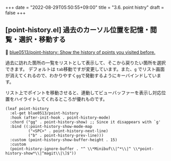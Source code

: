 +++
date = "2022-08-29T05:50:55+09:00"
title = "3.6. point histry"
draft = false
+++
## [point-history.el] 過去のカーソル位置を記憶・閲覧・選択・移動する

🔗 [blue0513/point-history: Show the history of points you visited before.](https://github.com/blue0513/point-history) 

過去に訪れた箇所の一覧をリストとして表示して、そこから戻りたい箇所を選択できます。
デフォルトは `tab`移動ですが変更しています。また、`g` でリスト画面が消えてくれるので、わかりやすく`gg`で発動するようにキーバインドしています。

リスト上でポイントを移動させると、連動してビューバッファーを表示し対応位置をハイライトしてくれるところが優れものです。

```elisp
(leaf point-history
  :el-get blue0513/point-history
  :hook (after-init-hook . point-history-mode)
  :chord ("gg" . point-history-show) ;; Since it disappears with `g'
  :bind ((:point-history-show-mode-map
		  ("<SPC>" . point-history-next-line)
		  ("b" . point-history-prev-line)))
  :custom (point-history-show-buffer-height . 15)
  :custom
  (point-history-ignore-buffer . "^ \\*Minibuf\\|^*\\|^ \\*point-history-show*\\|^magit\\|\]$"))
```

